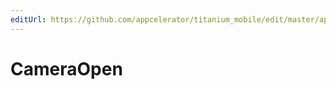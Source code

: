 ```yaml
---
editUrl: https://github.com/appcelerator/titanium_mobile/edit/master/apidoc/Titanium/Media/Media.yml
---
```

# CameraOpen

<TypeHeader/>

<ApiDocs/>
